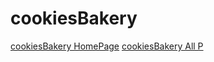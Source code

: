 # cookiesBakery
<a href="https://yuching5778.github.io/cookiesBakery/index.html">cookiesBakery HomePage</a>
<a href="https://yuching5778.github.io/cookiesBakery/allProduct.html">cookiesBakery All P</a>
